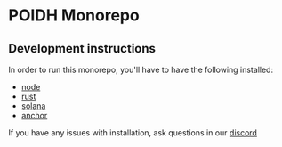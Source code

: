 # POIDH Monorepo

## Development instructions

In order to run this monorepo, you'll have to have the following installed:
- [node](https://nodejs.org/en/download/package-manager)
- [rust](https://www.rust-lang.org/tools/install)
- [solana](https://docs.solana.com/cli/install-solana-cli-tools)
- [anchor](https://www.anchor-lang.com/docs/installation)

If you have any issues with installation, ask questions in our [discord](https://discord.gg/5T4MdVKR)

